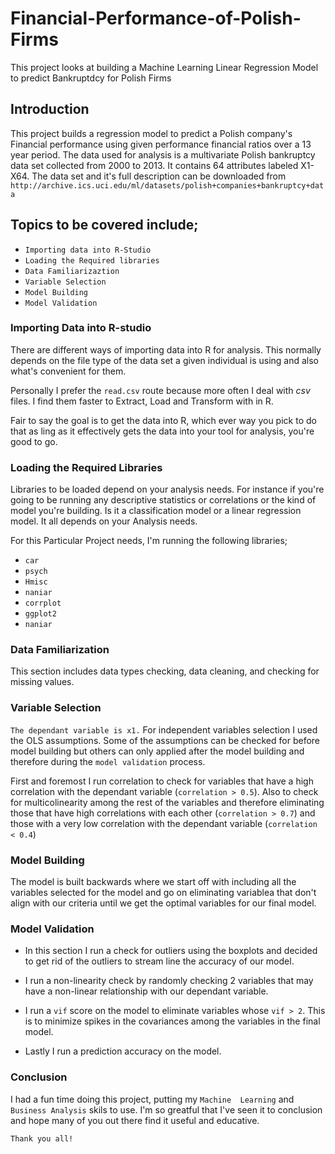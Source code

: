 # **Financial-Performance-of-Polish-Firms**
This project looks at building a Machine Learning Linear Regression Model to predict Bankruptdcy for Polish Firms
## **Introduction**
This project builds a regression model to predict a Polish company's Financial performance using given
performance financial ratios over a 13 year period. The data used for analysis is a multivariate Polish
bankruptcy data set collected from 2000 to 2013. It contains 64 attributes labeled X1-X64. The data set and it's full
description can be downloaded from `http://archive.ics.uci.edu/ml/datasets/polish+companies+bankruptcy+data`
## **Topics to be covered include;**
- `Importing data into R-Studio`
- `Loading the Required libraries`
- `Data Familiarizaztion`
- `Variable Selection`
- `Model Building`
- `Model Validation`

### **Importing Data into R-studio**
There are different ways of importing data into R for analysis. This normally depends on the file type of the data set a given individual is using and also what's convenient for them.

Personally I prefer the `read.csv` route because more often I deal with *csv* files. I find them faster to Extract, Load and Transform with in R.

Fair to say the goal is to get the data into R, which ever way you pick to do that as ling as it effectively gets the data into your tool for analysis, you're good to go.
### **Loading the Required Libraries**
Libraries to be loaded depend on your analysis needs. For instance if you're going to be running any descriptive statistics or correlations or the kind of model you're building. Is it a classification model or a linear regression model. It all depends on your Analysis needs.

For this Particular Project needs, I'm running the following libraries;

- `car`
- `psych`
- `Hmisc`
- `naniar`
- `corrplot`
- `ggplot2`
- `naniar`

### **Data Familiarization**
This section includes data types checking, data cleaning, and checking for missing values.
### **Variable Selection**
`The dependant variable is x1.` For independent variables selection I used the OLS assumptions. Some of the assumptions can be checked for before model building but others can only applied after the model building and therefore during the `model validation` process.

First and foremost I run correlation to check for variables that have a high correlation with the dependant variable (`correlation > 0.5`). Also to check for multicolinearity among the rest of the variables and therefore eliminating those that have high correlations with each other (`correlation > 0.7`) and those with a very low correlation with the dependant variable (`correlation < 0.4`)
### **Model Building**
The model is built backwards where we start off with including all the variables selected for the model and go on eliminating variablea that don't align with our criteria until we get the optimal variables for our final model.
### **Model Validation**
- In this section I run a check for outliers using the boxplots and decided to get rid of the outliers to stream line the accuracy of our model.

- I run a non-linearity check by randomly checking 2 variables that may have a non-linear relationship with our dependant variable.

- I run a `vif` score on the model to eliminate variables whose `vif > 2`. This is to minimize spikes in the covariances among the variables in the final model.

- Lastly I run a prediction accuracy on the model.
### **Conclusion**
I had a fun time doing this project, putting my `Machine  Learning` and `Business Analysis` skils to use. I'm so greatful that I've seen it to conclusion and hope many of you out there find it useful and educative.

`Thank you all!`
